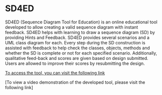 # SD4ED

SD4ED (Sequence Diagram Tool for Education) is an online educational tool developed to allow creating a valid sequence diagram with instant feedback. SD4ED helps with learning to draw a sequence diagram (SD) by providing Hints and Feedback. SD4ED provides several scenarios and a UML class diagram for each. Every step during the SD construction is assisted with feedback to help check the classes, objects, methods and whether the SD is complete or not for each specified scenario. Additionally, qualitative feed-back and scores are given based on design submitted. Users are allowed to improve their scores by resubmitting the design.



[To access the tool, you can visit the following link](http://118.138.242.255:8080/sd4ed-1.0/)


[To view a video demonstration of the developed tool, please visit the following link]



